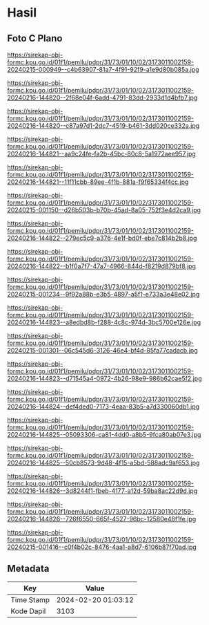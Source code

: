 # Hasil

## Foto C Plano

https://sirekap-obj-formc.kpu.go.id/01f1/pemilu/pdpr/31/73/01/10/02/3173011002159-20240215-000949--c4b63907-81a7-4f91-92f9-a1e9d80b085a.jpg

https://sirekap-obj-formc.kpu.go.id/01f1/pemilu/pdpr/31/73/01/10/02/3173011002159-20240216-144820--2f68e04f-6add-4791-83dd-2933d1d4bfb7.jpg

https://sirekap-obj-formc.kpu.go.id/01f1/pemilu/pdpr/31/73/01/10/02/3173011002159-20240216-144820--c87a97d1-2dc7-4519-b461-3dd020ce332a.jpg

https://sirekap-obj-formc.kpu.go.id/01f1/pemilu/pdpr/31/73/01/10/02/3173011002159-20240216-144821--aa9c24fe-fa2b-45bc-80c8-5a1972aee957.jpg

https://sirekap-obj-formc.kpu.go.id/01f1/pemilu/pdpr/31/73/01/10/02/3173011002159-20240216-144821--11f11cbb-89ee-4f1b-881a-f9f65334f4cc.jpg

https://sirekap-obj-formc.kpu.go.id/01f1/pemilu/pdpr/31/73/01/10/02/3173011002159-20240215-001150--d26b503b-b70b-45ad-8a05-752f3e4d2ca9.jpg

https://sirekap-obj-formc.kpu.go.id/01f1/pemilu/pdpr/31/73/01/10/02/3173011002159-20240216-144822--279ec5c9-a376-4e1f-bd0f-ebe7c814b2b8.jpg

https://sirekap-obj-formc.kpu.go.id/01f1/pemilu/pdpr/31/73/01/10/02/3173011002159-20240216-144822--b1f0a7f7-47a7-4966-844d-f8219d879bf8.jpg

https://sirekap-obj-formc.kpu.go.id/01f1/pemilu/pdpr/31/73/01/10/02/3173011002159-20240215-001234--9f92a88b-e3b5-4897-a5f1-e733a3e48e02.jpg

https://sirekap-obj-formc.kpu.go.id/01f1/pemilu/pdpr/31/73/01/10/02/3173011002159-20240216-144823--a8edbd8b-f288-4c8c-974d-3bc5700e126e.jpg

https://sirekap-obj-formc.kpu.go.id/01f1/pemilu/pdpr/31/73/01/10/02/3173011002159-20240215-001301--06c545d6-3126-46e4-bf4d-85fa77cadacb.jpg

https://sirekap-obj-formc.kpu.go.id/01f1/pemilu/pdpr/31/73/01/10/02/3173011002159-20240216-144823--d71545a4-0972-4b26-98e9-986b62cae5f2.jpg

https://sirekap-obj-formc.kpu.go.id/01f1/pemilu/pdpr/31/73/01/10/02/3173011002159-20240216-144824--def4ded0-7173-4eaa-83b5-a7d330060db1.jpg

https://sirekap-obj-formc.kpu.go.id/01f1/pemilu/pdpr/31/73/01/10/02/3173011002159-20240216-144825--05093306-ca81-4dd0-a8b5-9fca80ab07e3.jpg

https://sirekap-obj-formc.kpu.go.id/01f1/pemilu/pdpr/31/73/01/10/02/3173011002159-20240216-144825--50cb8573-9d48-4f15-a5bd-588adc9af653.jpg

https://sirekap-obj-formc.kpu.go.id/01f1/pemilu/pdpr/31/73/01/10/02/3173011002159-20240216-144826--3d8244f1-fbeb-4177-a12d-59ba8ac22d9d.jpg

https://sirekap-obj-formc.kpu.go.id/01f1/pemilu/pdpr/31/73/01/10/02/3173011002159-20240216-144826--726f6550-665f-4527-96bc-12580e48f1fe.jpg

https://sirekap-obj-formc.kpu.go.id/01f1/pemilu/pdpr/31/73/01/10/02/3173011002159-20240215-001416--c0f4b02c-8476-4aa1-a8d7-6106b87f70ad.jpg


## Metadata

| Key        | Value               |
| ---------- | ------------------- |
| Time Stamp | 2024-02-20 01:03:12 |
| Kode Dapil | 3103                |



